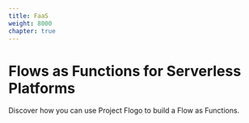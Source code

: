 ```yaml
---
title: FaaS
weight: 8000
chapter: true
---
```


# Flows as Functions for Serverless Platforms

Discover how you can use Project Flogo to build a Flow as Functions.